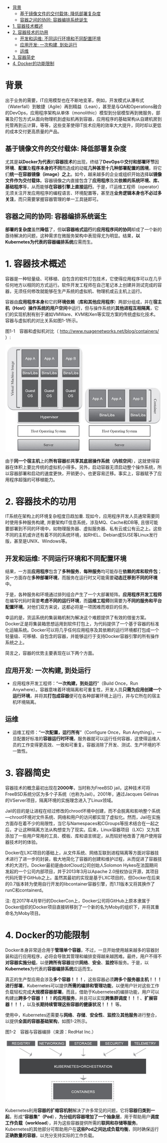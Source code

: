 
<!-- @import "[TOC]" {cmd="toc" depthFrom=1 depthTo=6 orderedList=false} -->

<!-- code_chunk_output -->

- [背景](#背景)
  - [基于镜像文件的交付载体: 降低部署复杂度](#基于镜像文件的交付载体-降低部署复杂度)
  - [容器之间的协同: 容器编排系统诞生](#容器之间的协同-容器编排系统诞生)
- [1. 容器技术概述](#1-容器技术概述)
- [2. 容器技术的功用](#2-容器技术的功用)
  - [开发和运维: 不同运行环境和不同配置环境](#开发和运维-不同运行环境和不同配置环境)
  - [应用开发: 一次构建, 到处运行](#应用开发-一次构建-到处运行)
  - [运维](#运维)
- [3. 容器简史](#3-容器简史)
- [4. Docker的功能限制](#4-docker的功能限制)

<!-- /code_chunk_output -->

# 背景

出于业务的需要，IT应用模型也在不断地变革，例如，开发模式从瀑布式（Waterfall）到敏捷（Agile）再到精益（Lean），甚至是与QA和Operations融合的DevOps，应用程序架构从单体（monolithic）模型到分层模型再到微服务，部署及打包方式从面向物理机到虚拟机再到容器，应用程序的基础架构从自建机房到托管再到云计算，等等，这些变革使得IT技术应用的效率大大提升，同时却以更低的成本交付更高质量的产品。

## 基于镜像文件的交付载体: 降低部署复杂度

尤其是**以Docker为代表**的**容器技术**的出现，终结了**DevOps**中**交付和部署环节**因**环境**、**配置**及**程序本身的不同**而造成的动辄**几种甚至十几种部署配置的困境**，将它们**统一在容器镜像（image）之上**。如今，越来越多的企业或组织开始选择**以镜像文件作为交付载体**。容器镜像之内直接包含了**应用程序**及其**依赖的系统环境、库、基础程序**等，从而能够**在容器引擎上直接运行**。于是，IT运维工程师（operator）无须关注开发应用程序的编程语言、环境配置等，甚至连**业务逻辑本身也不必过多关注**，而只需要掌握容器管理的单一工具链即可。

## 容器之间的协同: 容器编排系统诞生

**部署的复杂度**虽然**降低**了，但**以容器格式运行**的**应用程序间的协同**却成了一个新的亟待解决的问题，这种需求在微服务架构中表现得尤为明显。结果，**以Kubernetes为代表的容器编排系统**应需而生。

# 1. 容器技术概述

容器是一种轻量级、可移植、自包含的软件打包技术，它使得应用程序可以在几乎任何地方以相同的方式运行。软件开发工程师在自己笔记本上创建并测试完成的容器，无须任何修改就能够在生产系统的虚拟机、物理机或云主机上运行。

容器由**应用程序本身**和它的**环境依赖**（**库和其他应用程序**）两部分组成，并在**宿主机（Host）操作系统的用户空间**中运行，但与操作系统的**其他进程互相隔离**，它们的实现机制有别于诸如VMWare、KVM和Xen等实现方案的传统虚拟化技术。容器与虚拟机的对比关系如图1-1所示。

图1-1　容器和虚拟机对比（ http://www.nuagenetworks.net/blog/containers/ ）:

![2019-10-08-14-34-03.png](./images/2019-10-08-14-34-03.png)

由于**同一个宿主机**上的**所有容器**都**共享其底层操作系统（内核空间**），这就使得容器在体积上要比传统的虚拟机小得多。另外，启动容器无须启动整个操作系统，所以容器部署和启动的速度更快，开销更小，也更容易迁移。事实上，容器赋予了应用程序超强的可移植能力。

# 2. 容器技术的功用

IT系统在架构上的环境复杂程度日趋加重. 现如今，应用程序开发人员通常需要同时使用多种服务构建, 并要架构IT信息系统，涉及MQ、Cache和DB等, 且很可能要部署到不同的环境中，如物理服务器、虚拟服务器、私有云或公有云之上。这些不同的主机或许还有着不同的系统环境，如RHEL、Debian或SUSE等Linux发行版，甚至是UNIX、Windows等。

##  开发和运维: 不同运行环境和不同配置环境

结果，一方面**应用程序**包含了**多种服务**，**每种服务**均可能存在**依赖的库和软件包**；另一方面存在**多种部署环境**，而服务在运行时又可能需要**动态迁移到不同的环境**中。

于是，各种服务和环境通过排列组合产生了一个大部署矩阵。**应用程序开发工程师**在编写代码时需要**考虑不同的运行环境**，而**运维工程师**则需要为**不同的服务和平台配置环境**。对他们双方来说，这都必将是一项困难而艰巨的任务。

幸运的是，货运系统的集装箱机制为解决这个难题提供了有效的借鉴方案。Docker正是将集装箱思想运用到软件打包上，为代码提供了一个基于容器的标准化运输系统。Docker可以将几乎任何应用程序及其依赖的运行环境都打包成一个轻量级、可移植、自包含的容器，并能够运行于支持Docker容器引擎的所有操作系统之上。

简言之，容器的优势主要表现在以下两个方面。

## 应用开发: 一次构建, 到处运行

* 应用程序开发工程师：“**一次构建，到处运行**”（Build Once，Run Anywhere）。容器意味着环境隔离和可重复性，开发人员**只需为应用创建一个运行环境**，并将其**打包成容器**便可在各种部署环境上运行，并与它所在的宿主机环境隔离。

## 运维

* 运维工程师：“**一次配置，运行所有**”（Configure Once，Run Anything）。一旦配置好标准的**容器运行时环境**，服务器就可以运行任何容器，这使得运维人员的工作变得更高效、一致和可重复。容器消除了开发、测试、生产环境的不一致性。

# 3. 容器简史

容器技术的概念最初出现在**2000年**，当时称为FreeBSD jail，这种技术可将FreeBSD系统分区为多个子系统（也称为Jail）。2001年，通过Jacques Gélinas的VServer项目，隔离环境的实施理念进入了Linux领域。

Jail的目的是让进程在经过修改的chroot环境中创建，而不会脱离和影响整个系统—chroot环境对文件系统、网络和用户的访问都实现了虚拟化。然而，Jail在实施方面存在着不少的局限性，当它与Namespaces和CGroups等技术结合在一起之后，才让这种隔离方法从构想变为了现实。后来，Linux容器项目（LXC）又为其添加了一些用户常用的工具、模板、库和语言绑定，从而较好地改善了用户使用容器技术时的体验。

Docker在LXC项目的基础上，从文件系统、网络互联到进程隔离等方面对容器技术进行了进一步的封装，极大地简化了容器的创建和维护过程，从而促进了容器技术的大流行。Docker最初是由dotCloud公司创始人Solomon Hykes在法国期间发起的一个公司内部项目，并于2013年3月以Apache 2.0授权协议开源，其项目代码托管于GitHub之上。虽然其最初的实现是基于LXC项目的，但Docker在后来的0.7版本转为使用自行开发的libcontainer容器引擎，而1.11版本又将其换作了runC和containerd。

注: 在2017年4月举行的DockerCon上，Docker公司将GitHub上原本隶属于Docker组织的Docker项目直接转移到了一个新的名为Moby的组织下，并将其重命名为Moby项目。

# 4. Docker的功能限制

Docker本身非常适合用于**管理单个容器**，不过，一旦开始使用越来越多的容器封装和运行应用程序，必将会导致其管理和编排变得越来越困难。最终，用户不得不**对容器实施分组**，以便**跨所有容器**提供**网络**、**安全**、**监控**等服务。于是，以**Kubernetes**为代表的**容器编排系统**应运而生。

真正的生产型应用会涉及**多个容器！！！**，这些容器必须**跨多个服务器主机！！！进行部署**。Kubernetes可以提供**所需的编排和管理功能**，以便用户针对这些工作负载轻松完成**大规模容器部署**。而且，借助于Kubernetes的编排功能，用户可以构建出**跨多个容器！！！的应用服务**，并且可以实现**跨集群调度！！！**、**扩展容器！！！**，以及**长期持续管理这些容器的健康状况！！！** 等。

使用中，Kubernetes还需要与**网络**、**存储**、**安全性**、**监控**及**其他服务**进行整合，以提供**全面的容器基础架构**，如图1-2所示。

图1-2　容器与容器编排（来源：RedHat Inc.）

![2019-10-08-15-16-59.png](./images/2019-10-08-15-16-59.png)

Kubernetes利用**容器的扩缩容机制**解决了许多常见的问题，它将**容器归类到一起**，形成“**容器集”（Pod**），**为分组的容器增加了一个抽象层**，用于帮助用户**调度工作负载（workload**），并为这些容器提供所需的**联网和存储等服务**。Kubernetes的其他部分可帮助用户在**这些Pod之间达成负载均衡**，同时确保运行**正确数量的容器**，以充分支持实际的工作负载。

